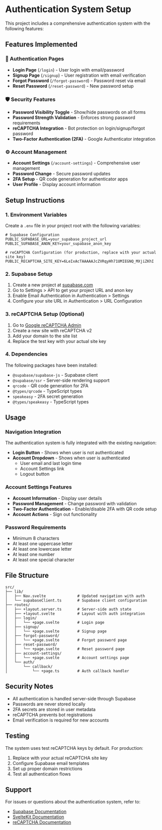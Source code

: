 # Authentication System Setup

This project includes a comprehensive authentication system with the following features:

## Features Implemented

### 🔐 Authentication Pages
- **Login Page** (`/login`) - User login with email/password
- **Signup Page** (`/signup`) - User registration with email verification
- **Forgot Password** (`/forgot-password`) - Password reset via email
- **Reset Password** (`/reset-password`) - New password setup

### 🛡️ Security Features
- **Password Visibility Toggle** - Show/hide passwords on all forms
- **Password Strength Validation** - Enforces strong password requirements
- **reCAPTCHA Integration** - Bot protection on login/signup/forgot password
- **Two-Factor Authentication (2FA)** - Google Authenticator integration

### ⚙️ Account Management
- **Account Settings** (`/account-settings`) - Comprehensive user management
- **Password Change** - Secure password updates
- **2FA Setup** - QR code generation for authenticator apps
- **User Profile** - Display account information

## Setup Instructions

### 1. Environment Variables
Create a `.env` file in your project root with the following variables:

```env
# Supabase Configuration
PUBLIC_SUPABASE_URL=your_supabase_project_url
PUBLIC_SUPABASE_ANON_KEY=your_supabase_anon_key

# reCAPTCHA Configuration (for production, replace with your actual site key)
PUBLIC_RECAPTCHA_SITE_KEY=6LeIxAcTAAAAAJcZVRqyHh71UMIEGNQ_MXjiZKhI
```

### 2. Supabase Setup
1. Create a new project at [supabase.com](https://supabase.com)
2. Go to Settings > API to get your project URL and anon key
3. Enable Email Authentication in Authentication > Settings
4. Configure your site URL in Authentication > URL Configuration

### 3. reCAPTCHA Setup (Optional)
1. Go to [Google reCAPTCHA Admin](https://www.google.com/recaptcha/admin)
2. Create a new site with reCAPTCHA v2
3. Add your domain to the site list
4. Replace the test key with your actual site key

### 4. Dependencies
The following packages have been installed:
- `@supabase/supabase-js` - Supabase client
- `@supabase/ssr` - Server-side rendering support
- `qrcode` - QR code generation for 2FA
- `@types/qrcode` - TypeScript types
- `speakeasy` - 2FA secret generation
- `@types/speakeasy` - TypeScript types

## Usage

### Navigation Integration
The authentication system is fully integrated with the existing navigation:
- **Login Button** - Shows when user is not authenticated
- **Account Dropdown** - Shows when user is authenticated
  - User email and last login time
  - Account Settings link
  - Logout button

### Account Settings Features
- **Account Information** - Display user details
- **Password Management** - Change password with validation
- **Two-Factor Authentication** - Enable/disable 2FA with QR code setup
- **Account Actions** - Sign out functionality

### Password Requirements
- Minimum 8 characters
- At least one uppercase letter
- At least one lowercase letter
- At least one number
- At least one special character

## File Structure

```
src/
├── lib/
│   ├── Nav.svelte              # Updated navigation with auth
│   └── supabaseClient.ts       # Supabase client configuration
├── routes/
│   ├── +layout.server.ts       # Server-side auth state
│   ├── +layout.svelte          # Layout with auth integration
│   ├── login/
│   │   └── +page.svelte        # Login page
│   ├── signup/
│   │   └── +page.svelte        # Signup page
│   ├── forgot-password/
│   │   └── +page.svelte        # Forgot password page
│   ├── reset-password/
│   │   └── +page.svelte        # Reset password page
│   ├── account-settings/
│   │   └── +page.svelte        # Account settings page
│   └── auth/
│       └── callback/
│           └── +page.ts        # Auth callback handler
```

## Security Notes

- All authentication is handled server-side through Supabase
- Passwords are never stored locally
- 2FA secrets are stored in user metadata
- reCAPTCHA prevents bot registrations
- Email verification is required for new accounts

## Testing

The system uses test reCAPTCHA keys by default. For production:
1. Replace with your actual reCAPTCHA site key
2. Configure Supabase email templates
3. Set up proper domain restrictions
4. Test all authentication flows

## Support

For issues or questions about the authentication system, refer to:
- [Supabase Documentation](https://supabase.com/docs)
- [SvelteKit Documentation](https://kit.svelte.dev)
- [reCAPTCHA Documentation](https://developers.google.com/recaptcha)

